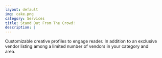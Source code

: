 ```yaml
---
layout: default
img: cake.png
category: Services
title: Stand Out From The Crowd!
description: |
---
```

Customizable creative profiles to engage reader. In addition to an exclusive vendor listing among a limited number of vendors in your category and area.
